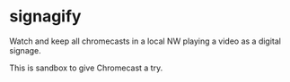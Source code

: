 # signagify
Watch and keep all chromecasts in a local NW playing a video as a digital signage.

This is sandbox to give Chromecast a try.
